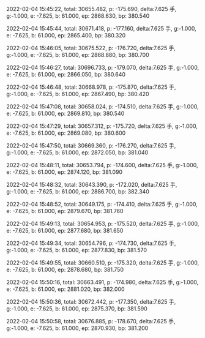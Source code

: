 2022-02-04 15:45:22, total: 30655.482, p: -175.690, delta:7.625 手, g:-1.000, e: -7.625, b: 61.000, ep: 2868.630, bp: 380.540

2022-02-04 15:45:44, total: 30671.418, p: -177.160, delta:7.625 手, g:-1.000, e: -7.625, b: 61.000, ep: 2865.400, bp: 380.320

2022-02-04 15:46:05, total: 30675.522, p: -176.720, delta:7.625 手, g:-1.000, e: -7.625, b: 61.000, ep: 2868.880, bp: 380.700

2022-02-04 15:46:27, total: 30696.733, p: -179.070, delta:7.625 手, g:-1.000, e: -7.625, b: 61.000, ep: 2866.050, bp: 380.640

2022-02-04 15:46:48, total: 30668.978, p: -175.870, delta:7.625 手, g:-1.000, e: -7.625, b: 61.000, ep: 2867.490, bp: 380.420

2022-02-04 15:47:08, total: 30658.024, p: -174.510, delta:7.625 手, g:-1.000, e: -7.625, b: 61.000, ep: 2869.810, bp: 380.540

2022-02-04 15:47:29, total: 30657.312, p: -175.720, delta:7.625 手, g:-1.000, e: -7.625, b: 61.000, ep: 2869.080, bp: 380.600

2022-02-04 15:47:50, total: 30669.360, p: -176.270, delta:7.625 手, g:-1.000, e: -7.625, b: 61.000, ep: 2872.050, bp: 381.040

2022-02-04 15:48:11, total: 30653.794, p: -174.600, delta:7.625 手, g:-1.000, e: -7.625, b: 61.000, ep: 2874.120, bp: 381.090

2022-02-04 15:48:32, total: 30643.390, p: -172.020, delta:7.625 手, g:-1.000, e: -7.625, b: 61.000, ep: 2886.700, bp: 382.340

2022-02-04 15:48:52, total: 30649.175, p: -174.410, delta:7.625 手, g:-1.000, e: -7.625, b: 61.000, ep: 2879.670, bp: 381.760

2022-02-04 15:49:13, total: 30654.953, p: -175.520, delta:7.625 手, g:-1.000, e: -7.625, b: 61.000, ep: 2877.680, bp: 381.650

2022-02-04 15:49:34, total: 30654.796, p: -174.730, delta:7.625 手, g:-1.000, e: -7.625, b: 61.000, ep: 2877.830, bp: 381.570

2022-02-04 15:49:55, total: 30660.510, p: -175.320, delta:7.625 手, g:-1.000, e: -7.625, b: 61.000, ep: 2878.680, bp: 381.750

2022-02-04 15:50:16, total: 30663.491, p: -174.980, delta:7.625 手, g:-1.000, e: -7.625, b: 61.000, ep: 2881.020, bp: 382.000

2022-02-04 15:50:36, total: 30672.442, p: -177.350, delta:7.625 手, g:-1.000, e: -7.625, b: 61.000, ep: 2875.370, bp: 381.590

2022-02-04 15:50:58, total: 30676.885, p: -178.670, delta:7.625 手, g:-1.000, e: -7.625, b: 61.000, ep: 2870.930, bp: 381.200
